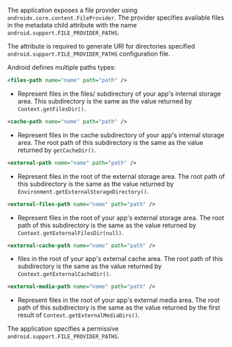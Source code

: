 The application exposes a file provider using `androidx.core.content.FileProvider`. The provider specifies
available files in the metadata child attribute with the name `android.support.FILE_PROVIDER_PATHS`.

The attribute is required to generate URI for directories specified `android.support.FILE_PROVIDER_PATHS` configuration
file.

Android defines multiple paths types:

```xml
<files-path name="name" path="path" />
```

* Represent files in the files/ subdirectory of your app's internal storage area. This subdirectory is the same as the 
value returned by `Context.getFilesDir()`.

```xml
<cache-path name="name" path="path" />
```

* Represent files in the cache subdirectory of your app's internal storage area. The root path of this subdirectory is 
the same as the value returned by `getCacheDir()`.

```xml
<external-path name="name" path="path" />
```

* Represent files in the root of the external storage area. The root path of this subdirectory is the same as the value
returned by `Environment.getExternalStorageDirectory()`.

```xml
<external-files-path name="name" path="path" />
```

* Represent files in the root of your app's external storage area. The root path of this subdirectory is the same as the
value returned by `Context.getExternalFilesDir(null)`.

```xml
<external-cache-path name="name" path="path" />
```

* files in the root of your app's external cache area. The root path of this subdirectory is the same as the
value returned by `Context.getExternalCacheDir()`.

```xml
<external-media-path name="name" path="path" />
```

* Represent files in the root of your app's external media area. The root path of this subdirectory is the same as the
value returned by the first result of `Context.getExternalMediaDirs()`.
  
The application specifies a permissive `android.support.FILE_PROVIDER_PATHS`.
